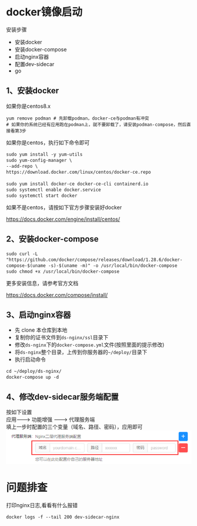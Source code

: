 # docker镜像启动
安装步骤
* 安装docker
* 安装docker-compose
* 启动nginx容器
* 配置dev-sidecar
* go 

## 1、安装docker

如果你是centos8.x
```shell
yum remove podman # 先卸载podman，docker-ce与podman有冲突
# 如果你的系统已经有应用跑在podman上，就不要卸载了，请安装podman-compose，然后直接看第3步
```

如果你是centos，执行如下命令即可
```shell
sudo yum install -y yum-utils
sudo yum-config-manager \
--add-repo \
https://download.docker.com/linux/centos/docker-ce.repo

sudo yum install docker-ce docker-ce-cli containerd.io
sudo systemctl enable docker.service
sudo systemctl start docker
```

如果不是centos，请按如下官方步骤安装好docker

https://docs.docker.com/engine/install/centos/


## 2、安装docker-compose

```shell
sudo curl -L "https://github.com/docker/compose/releases/download/1.28.6/docker-compose-$(uname -s)-$(uname -m)" -o /usr/local/bin/docker-compose
sudo chmod +x /usr/local/bin/docker-compose
```
更多安装信息，请参考官方文档

https://docs.docker.com/compose/install/

## 3、启动nginx容器
* 先 clone 本仓库到本地
* 复制你的证书文件到`ds-nginx/ssl`目录下
* 修改`ds-nginx`下的`docker-compose.yml`文件(按照里面的提示修改)
* 将`ds-nginx`整个目录，上传到你服务器的`~/deploy/`目录下
* 执行启动命令
```shell
cd ~/deploy/ds-nginx/
docker-compose up -d
```
## 4、修改dev-sidecar服务端配置
按如下设置         
应用---> 功能增强 ---> 代理服务端       
填上一步时配置的三个变量（域名、路径、密码），应用即可      
![](./image/server.png)   


# 问题排查
打印nginx日志,看看有什么报错
```shell
docker logs -f --tail 200 dev-sidecar-nginx
```

